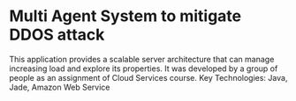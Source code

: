 # Multi Agent System to mitigate DDOS attack

This application provides a scalable server architecture that can manage increasing load and explore its properties. It was developed by a group of people as an assignment of Cloud Services course.
Key Technologies: Java, Jade, Amazon Web Service
